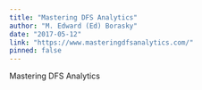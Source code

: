 ```yaml
---
title: "Mastering DFS Analytics"
author: "M. Edward (Ed) Borasky"
date: "2017-05-12"
link: "https://www.masteringdfsanalytics.com/"
pinned: false
---
```


Mastering DFS Analytics
